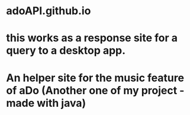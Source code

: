 # adoAPI.github.io
# this works as a response site for a query to a desktop app.
# An helper site for the music feature of aDo (Another one of my project - made with java)
